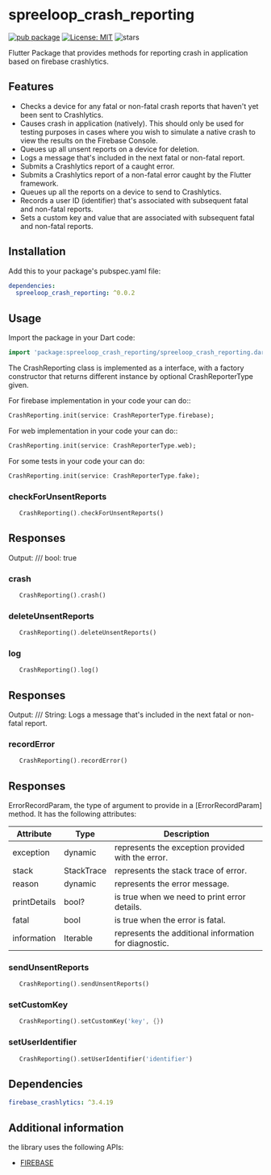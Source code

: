 # spreeloop_crash_reporting
[![pub package](https://img.shields.io/pub/v/spreeloop_crash_reporting.svg)](https://pub.dev/packages/spreeloop_crash_reporting)
[![License: MIT](https://img.shields.io/badge/License-MIT-yellow.svg)](https://opensource.org/licenses/MIT)
![stars](https://img.shields.io/github/stars/spreeloop/core-dart)

Flutter Package that provides methods for reporting crash in application based on firebase crashlytics.

## Features
* Checks a device for any fatal or non-fatal crash reports that haven't yet been sent to Crashlytics.
* Causes crash in application (natively). This should only be used for testing purposes in cases where you wish to simulate a native crash to view the results on the Firebase Console.
* Queues up all unsent reports on a device for deletion.
* Logs a message that's included in the next fatal or non-fatal report.
* Submits a Crashlytics report of a caught error.
* Submits a Crashlytics report of a non-fatal error caught by the Flutter framework.
* Queues up all the reports on a device to send to Crashlytics.
* Records a user ID (identifier) that's associated with subsequent fatal and non-fatal reports.
* Sets a custom key and value that are associated with subsequent fatal and non-fatal reports.

## Installation

Add this to your package's pubspec.yaml file:

```yaml
dependencies:
  spreeloop_crash_reporting: ^0.0.2
```
## Usage

Import the package in your Dart code:

```dart
import 'package:spreeloop_crash_reporting/spreeloop_crash_reporting.dart';
```

The CrashReporting class is implemented as a interface, with a factory constructor that returns different instance by optional CrashReporterType given.

For firebase implementation in your code your can do::
```dart
CrashReporting.init(service: CrashReporterType.firebase);
```

For web implementation in your code your can do::
```dart
CrashReporting.init(service: CrashReporterType.web);
```

For some tests in your code your can do:
```dart
CrashReporting.init(service: CrashReporterType.fake);
```

### checkForUnsentReports
```dart
   CrashReporting().checkForUnsentReports()
```
## Responses

Output: /// bool: true

### crash
```dart
   CrashReporting().crash()
```

### deleteUnsentReports
```dart
   CrashReporting().deleteUnsentReports()
```

### log
```dart
   CrashReporting().log()
```
## Responses

Output: /// String: Logs a message that's included in the next fatal or non-fatal report.

### recordError
```dart
   CrashReporting().recordError()
```
## Responses

ErrorRecordParam, the type of argument to provide in a [ErrorRecordParam] method. It has the following attributes:

| Attribute     | Type   | Description |
|---------------|--------|-------------|
| exception     | dynamic | represents the exception provided with the error. |
| stack      | StackTrace | represents the stack trace of error. |
| reason      | dynamic    | represents the error message. |
| printDetails      | bool?    | is true when we need to print error details. |
| fatal      | bool    | is true when the error is fatal. |
| information  | Iterable<DiagnosticsNode>    | represents the additional information for diagnostic. |

### sendUnsentReports
```dart
   CrashReporting().sendUnsentReports()
```

### setCustomKey
```dart
   CrashReporting().setCustomKey('key', {})
```

### setUserIdentifier
```dart
   CrashReporting().setUserIdentifier('identifier')
```

## Dependencies
```yaml
firebase_crashlytics: ^3.4.19
```

## Additional information
the library uses the following APIs:
* [FIREBASE](https://firebase.flutter.dev/docs/crashlytics/overview/)
